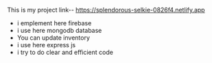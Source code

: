 This is my project link--  https://splendorous-selkie-0826f4.netlify.app



* i emplement here firebase
* i use here mongodb database
* You can update inventory 
* i use here express js
* i try to do clear and efficient code